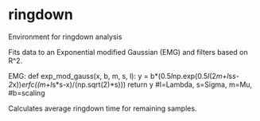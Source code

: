 # ringdown
Environment for ringdown analysis

Fits data to an Exponential modified Gaussian (EMG) and filters based on R^2.

EMG:
def exp_mod_gauss(x, b, m, s, l):
    y = b*(0.5*l*np.exp(0.5*l*(2*m+l*s*s-2*x))*erfc((m+l*s*s-x)/(np.sqrt(2)*s)))
    return y
    #l=Lambda, s=Sigma, m=Mu, #b=scaling
    
Calculates average ringdown time for remaining samples.
